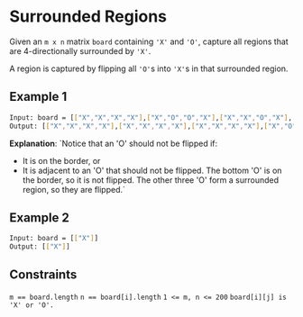 # Surrounded Regions

Given an `m x n` matrix `board` containing `'X'` and `'O'`, capture all regions that are 4-directionally surrounded by `'X'`.

A region is captured by flipping all `'O'`s into `'X'`s in that surrounded region.

## Example 1

```bash
Input: board = [["X","X","X","X"],["X","O","O","X"],["X","X","O","X"],["X","O","X","X"]]
Output: [["X","X","X","X"],["X","X","X","X"],["X","X","X","X"],["X","O","X","X"]]
```

**Explanation**: `Notice that an 'O' should not be flipped if:

- It is on the border, or
- It is adjacent to an 'O' that should not be flipped.
The bottom 'O' is on the border, so it is not flipped.
The other three 'O' form a surrounded region, so they are flipped.`

## Example 2

```bash
Input: board = [["X"]]
Output: [["X"]]
```

## Constraints

`m == board.length`
`n == board[i].length`
`1 <= m, n <= 200`
`board[i][j] is 'X' or 'O'.`

